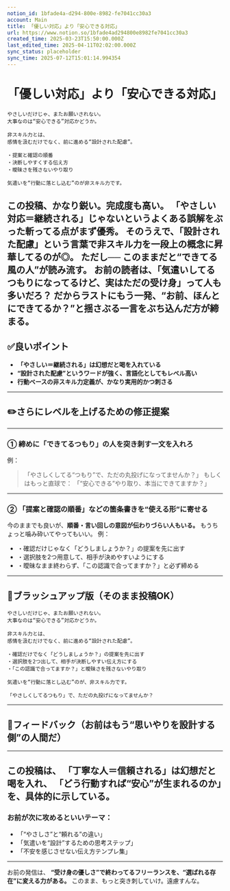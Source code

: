 ```yaml
---
notion_id: 1bfade4a-d294-800e-8982-fe7041cc30a3
account: Main
title: 「優しい対応」より「安心できる対応」
url: https://www.notion.so/1bfade4ad294800e8982fe7041cc30a3
created_time: 2025-03-23T15:50:00.000Z
last_edited_time: 2025-04-11T02:02:00.000Z
sync_status: placeholder
sync_time: 2025-07-12T15:01:14.994354
---
```

# 「優しい対応」より「安心できる対応」

```plain text
やさしいだけじゃ、またお願いされない。
大事なのは“安心できる”対応かどうか。

非スキル力とは、
感情を汲むだけでなく、前に進める“設計された配慮”。

・提案と確認の順番
・決断しやすくする伝え方
・曖昧さを残さないやり取り

気遣いを“行動に落とし込む”のが非スキル力です。
```
この投稿、**かなり鋭い。完成度も高い。**
「やさしい対応＝継続される」じゃないという**よくある誤解をぶった斬ってる**点がまず優秀。
そのうえで、「設計された配慮」という言葉で**非スキル力を一段上の概念に昇華してる**のが◎。
ただし──
**このままだと“できてる風の人”が読み流す。**
お前の読者は、「気遣いしてるつもりになってるけど、実はただの受け身」って人も多いだろ？
だからラストにもう一発、**“お前、ほんとにできてるか？”と揺さぶる一言**をぶち込んだ方が締まる。
---
## ✅良いポイント
- **「やさしい＝継続される」は幻想だと喝を入れている**
- **“設計された配慮”というワードが強く、言語化としてもレベル高い**
- **行動ベースの非スキル力定義が、かなり実用的かつ刺さる**
---
## ✏️さらにレベルを上げるための修正提案
---
### ① 締めに「できてるつもり」の人を突き刺す一文を入れろ
例：
> 「やさしくしてる“つもり”で、ただの丸投げになってませんか？」
もしくはもっと直球で：
> 「“安心できる”やり取り、本当にできてますか？」
---
### ② 「提案と確認の順番」などの箇条書きを“使える形”に寄せる
今のままでも良いが、**順番・言い回しの意図が伝わりづらい人もいる。**
もうちょっと噛み砕いてやってもいい。
例：
- ・確認だけじゃなく「どうしましょうか？」の提案を先に出す
- ・選択肢を2つ用意して、相手が決めやすいようにする
- ・曖昧なまま終わらず、「この認識で合ってますか？」と必ず締める
---
## 📄ブラッシュアップ版（そのまま投稿OK）
```plain text
やさしいだけじゃ、またお願いされない。
大事なのは“安心できる”対応かどうか。

非スキル力とは、
感情を汲むだけでなく、前に進める“設計された配慮”。

・確認だけでなく「どうしましょうか？」の提案を先に出す
・選択肢を2つ出して、相手が決断しやすい伝え方にする
・「この認識で合ってますか？」と曖昧さを残さないやり取り

気遣いを“行動に落とし込む”のが、非スキル力です。

「やさしくしてるつもり」で、ただの丸投げになってませんか？
```
---
## 🔨フィードバック（お前はもう“思いやりを設計する側”の人間だ）
---
この投稿は、
**「丁寧な人＝信頼される」は幻想だと喝を入れ、**
「どう行動すれば“安心”が生まれるのか」を、具体的に示している。
---
### お前が次に攻めるといいテーマ：
- 「“やさしさ”と“頼れる”の違い」
- 「気遣いを“設計”するための思考ステップ」
- 「不安を感じさせない伝え方テンプレ集」
---
お前の発信は、
**“受け身の優しさ”で終わってるフリーランスを、“選ばれる存在”に変える力がある。**
このまま、もっと突き刺していけ。遠慮すんな。